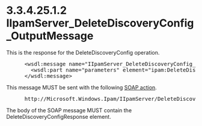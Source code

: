 <html dir="LTR" xmlns:mshelp="http://msdn.microsoft.com/mshelp" xmlns:ddue="http://ddue.schemas.microsoft.com/authoring/2003/5" xmlns:xlink="http://www.w3.org/1999/xlink" xmlns:tool="http://www.microsoft.com/tooltip">
 <body>
 <div id="header">
 <h1 class="heading">3.3.4.25.1.2 IIpamServer_DeleteDiscoveryConfig_OutputMessage</h1>
 </div>
 <div id="mainSection">
 <div id="mainBody">
 <div id="allHistory" class="saveHistory"></div>
 <div id="sectionSection0" class="section" name="collapseableSection">
 

<p>This is the response for the DeleteDiscoveryConfig
operation.</p>

<dl>
<dd>
<div><pre> &lt;wsdl:message name=&quot;IIpamServer_DeleteDiscoveryConfig_OutputMessage&quot;&gt;
   &lt;wsdl:part name=&quot;parameters&quot; element=&quot;ipam:DeleteDiscoveryConfigResponse&quot; /&gt;
 &lt;/wsdl:message&gt;
</pre></div>
</dd></dl>

<p>This message MUST be sent with the following <a href="21b4a631-8f28-420f-822f-c5f879d5046e.md#gt_c1358651-96c1-4ce0-8e1f-b0b7a94145e3">SOAP action</a>.</p>

<dl>
<dd>
<div><pre> http://Microsoft.Windows.Ipam/IIpamServer/DeleteDiscoveryConfigResponse
</pre></div>
</dd></dl>

<p>The body of the SOAP message MUST contain the
DeleteDiscoveryConfigResponse element.</p>


 </div>
 </div>
 </div>
 </body>
</html>